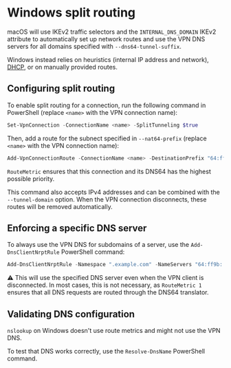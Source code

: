 # Windows split routing

macOS will use IKEv2 traffic selectors and the `INTERNAL_DNS_DOMAIN` IKEv2 attribute to automatically set up network routes and use the VPN DNS servers for all domains specified with `--dns64-tunnel-suffix`.

Windows instead relies on heuristics (internal IP address and network), [DHCP](https://docs.strongswan.org/docs/latest/interop/windowsClients.html#_split_routing_since_windows_10), or on manually provided routes.

## Configuring split routing

To enable split routing for a connection, run the following command in PowerShell (replace `<name>` with the VPN connection name):

```powershell
Set-VpnConnection -ConnectionName <name> -SplitTunneling $true
```

Then, add a route for the subnect specified in `--nat64-prefix` (replace `<name>` with the VPN connection name):

```powershell
Add-VpnConnectionRoute -ConnectionName <name> -DestinationPrefix "64:ff9b::/96" -RouteMetric 1
```

`RouteMetric` ensures that this connection and its DNS64 has the highest possible priority.

This command also accepts IPv4 addresses and can be combined with the `--tunnel-domain` option.
When the VPN connection disconnects, these routes will be removed automatically.

## Enforcing a specific DNS server

To always use the VPN DNS for subdomains of a server, use the `Add-DnsClientNrptRule` PowerShell command:

```powershell
Add-DnsClientNrptRule -Namespace ".example.com" -NameServers "64:ff9b::808:808"
```

⚠️ This will use the specified DNS server even when the VPN client is disconnected.
In most cases, this is not necessary, as `RouteMetric 1` ensures that all DNS requests are routed through the DNS64 translator.

## Validating DNS configuration

`nslookup` on Windows doesn't use route metrics and might not use the VPN DNS.

To test that DNS works correctly, use the `Resolve-DnsName` PowerShell command.

